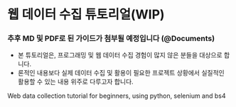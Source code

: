 # 웹 데이터 수집 튜토리얼(WIP)
### 추후 MD 및 PDF로 된 가이드가 첨부될 예정입니다 (@Documents)
* 본 튜토리얼은, 프로그래밍 및 웹 데이터 수집 경험이 많지 않은 분들을 대상으로 합니다.
* 론적인 내용보다 실제 데이터 수집 및 활용이 필요한 프로젝트 상황에서 실질적인 활용할 수 있는 내용 위주로 다루고자 합니다.  

Web data collection tutorial for beginners, using python, selenium and bs4
